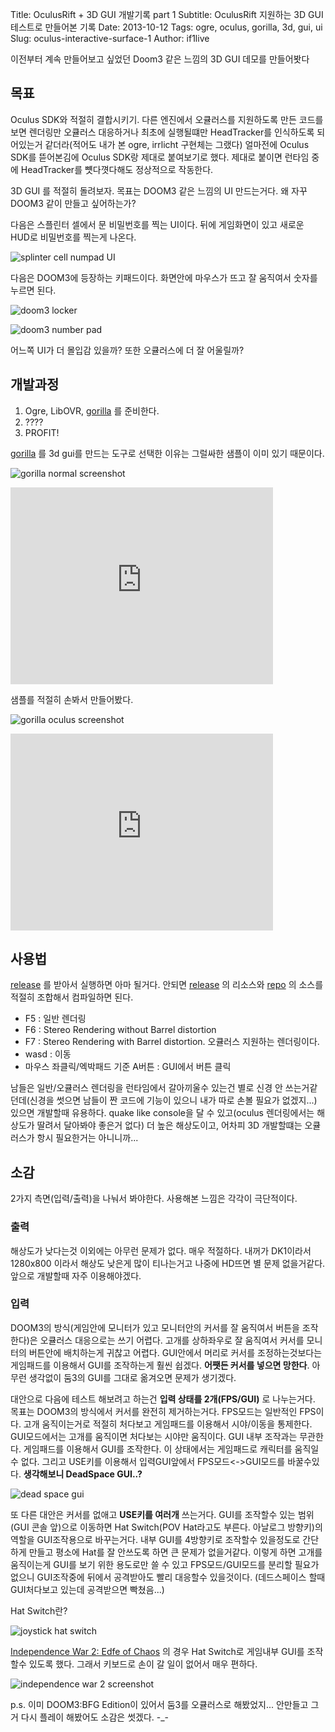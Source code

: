 Title: OculusRift + 3D GUI 개발기록 part 1
Subtitle: OculusRift 지원하는 3D GUI 테스트로 만들어본 기록
Date: 2013-10-12
Tags: ogre, oculus, gorilla, 3d, gui, ui
Slug: oculus-interactive-surface-1
Author: if1live

이전부터 계속 만들어보고 싶었던 Doom3 같은 느낌의 3D GUI 데모를 만들어봣다

목표
----

Oculus SDK와 적절히 결합시키기. 다른 엔진에서 오큘러스를 지원하도록 만든 코드를 보면 렌더링만 오큘러스 대응하거나 최초에 실행될떄만 HeadTracker를 인식하도록 되어있는거 같더라(적어도 내가 본 ogre, irrlicht 구현체는 그랬다) 얼마전에 Oculus SDK를 뜯어본김에 Oculus SDK랑 제대로 붙여보기로 했다. 제대로 붙이면 런타임 중에 HeadTracker를 뻇다꼇다해도 정상적으로 작동한다.

3D GUI 를 적절히 돌려보자. 목표는 DOOM3 같은 느낌의 UI 만드는거다. 왜 자꾸 DOOM3 같이 만들고 싶어하는가?

다음은 스플린터 셀에서 문 비밀번호를 찍는 UI이다. 뒤에 게임화면이 있고 새로운 HUD로 비밀번호를 찍는게 나온다.

![splinter cell numpad UI]({attach}oculus-interactive-surface-1/splinter-cell-number-pad.jpg)

다음은 DOOM3에 등장하는 키패드이다. 화면안에 마우스가 뜨고 잘 움직여서 숫자를 누르면 된다.

![doom3 locker]({attach}oculus-interactive-surface-1/doom3-locker.jpg)

![doom3 number pad]({attach}oculus-interactive-surface-1/doom3-number-pad.jpg)

어느쪽 UI가 더 몰입감 있을까? 또한 오큘러스에 더 잘 어울릴까?

개발과정
--------

1.  Ogre, LibOVR, [gorilla](http://www.ogre3d.org/tikiwiki/Gorilla) 를 준비한다.
2.  ????
3.  PROFIT!

[gorilla](http://www.ogre3d.org/tikiwiki/Gorilla) 를 3d gui를 만드는 도구로 선택한 이유는 그럴싸한 샘플이 이미 있기 때문이다.

![gorilla normal screenshot]({attach}oculus-interactive-surface-1/screenshot-normal.jpg)

<iframe width="420" height="315" src="https://www.youtube.com/embed/e78Hfo5rIyU" frameborder="0" allowfullscreen></iframe>

샘플를 적절히 손봐서 만들어봤다.

![gorilla oculus screenshot]({attach}oculus-interactive-surface-1/screenshot-oculus.jpg)

<iframe width="420" height="315" src="https://www.youtube.com/embed/-8AOYWkNz1Y" frameborder="0" allowfullscreen></iframe>

사용법
------

[release](https://docs.google.com/file/d/0BxRfWUmEuMJxYnI0WTVsUHR1cEU/edit?usp=sharing) 를 받아서 실행하면 아마 될거다. 안되면 [release](https://docs.google.com/file/d/0BxRfWUmEuMJxYnI0WTVsUHR1cEU/edit?usp=sharing) 의 리소스와 [repo](https://github.com/shipduck/kuuko/tree/79bb2957d2923571e51a8ef198937828b8f0a365) 의 소스를 적절히 조합해서 컴파일하면 된다.

-   F5 : 일반 렌더링
-   F6 : Stereo Rendering without Barrel distortion
-   F7 : Stereo Rendering with Barrel distortion. 오큘러스 지원하는 렌더링이다.
-   wasd : 이동
-   마우스 좌클릭/엑박패드 기준 A버튼 : GUI에서 버튼 클릭

남들은 일반/오큘러스 렌더링을 런타임에서 갈아끼울수 있는건 별로 신경 안 쓰는거같던데(신경을 썻으면 남들이 짠 코드에 기능이 있으니 내가 따로 손볼 필요가 없겠지...) 있으면 개발할때 유용하다. quake like console을 달 수 있고(oculus 렌더링에서는 해상도가 딸려서 달아봐야 좋은거 없다) 더 높은 해상도이고, 어차피 3D 개발할떄는 오큘러스가 항시 필요한거는 아니니까...

소감
----

2가지 측면(입력/출력)을 나눠서 봐야한다. 사용해본 느낌은 각각이 극단적이다.

### 출력

해상도가 낮다는것 이외에는 아무런 문제가 없다. 매우 적절하다. 내꺼가 DK1이라서 1280x800 이라서 해상도 낮은게 많이 티나는거고 나중에 HD뜨면 별 문제 없을거같다. 앞으로 개발할때 자주 이용해야겠다.

### 입력

DOOM3의 방식(게임안에 모니터가 있고 모니터안의 커서를 잘 움직여서 버튼을 조작한다)은 오큘러스 대응으로는 쓰기 어렵다. 고개를 상하좌우로 잘 움직여서 커서를 모니터의 버튼안에 배치하는게 귀찮고 어렵다. GUI안에서 머리로 커서를 조정하는것보다는 게임패드를 이용해서 GUI를 조작하는게 훨씬 쉽겠다. **어쨋든 커서를 넣으면 망한다**. 아무런 생각없이 둠3의 GUI를 그대로 옮겨오면 문제가 생기겠다.

대안으로 다음에 테스트 해보려고 하는건 **입력 상태를 2개(FPS/GUI)** 로 나누는거다. 목표는 DOOM3의 방식에서 커서를 완전히 제거하는거다. FPS모드는 일반적인 FPS이다. 고개 움직이는거로 적절히 처다보고 게임패드를 이용해서 시야/이동을 통제한다. GUI모드에서는 고개를 움직이면 처다보는 시야만 움직이다. GUI 내부 조작과는 무관한다. 게임패드를 이용해서 GUI를 조작한다. 이 상태에서는 게임패드로 캐릭터를 움직일 수 없다. 그리고 USE키를 이용해서 입력GUI앞에서 FPS모드&lt;-&gt;GUI모드를 바꿀수있다. **생각해보니 DeadSpace GUI..?**

![dead space gui]({attach}oculus-interactive-surface-1/dead-space-gui.jpg)

또 다른 대안은 커서를 없애고 **USE키를 여러개** 쓰는거다. GUI를 조작할수 있는 범위(GUI 콘솔 앞)으로 이동하면 Hat Switch(POV Hat라고도 부른다. 아날로그 방향키)의 역할을 GUI조작용으로 바꾸는거다. 내부 GUI를 4방향키로 조작할수 있을정도로 간단하게 만들고 평소에 Hat를 잘 안쓰도록 하면 큰 문제가 없을거같다. 이렇게 하면 고개를 움직이는게 GUI를 보기 위한 용도로만 쓸 수 있고 FPS모드/GUI모드를 분리할 필요가 없으니 GUI조작중에 뒤에서 공격받아도 빨리 대응할수 있을것이다. (데드스페이스 할때 GUI처다보고 있는데 공격받으면 빡쳤음...)

Hat Switch란?

![joystick hat switch]({attach}oculus-interactive-surface-1/joystick-hat.png)

[Independence War 2: Edfe of Chaos](http://en.wikipedia.org/wiki/Independence_War_2:_Edge_of_Chaos) 의 경우 Hat Switch로 게임내부 GUI를 조작할수 있도록 했다. 그래서 키보드로 손이 갈 일이 없어서 매우 편하다.

![independence war 2 screenshot]({attach}oculus-interactive-surface-1/independence-war-2.jpg)

p.s. 이미 DOOM3:BFG Edition이 있어서 둠3를 오큘러스로 해봤었지... 안만들고 그거 다시 플레이 해봤어도 소감은 썻겠다. -_-

